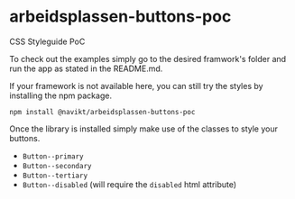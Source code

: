 # arbeidsplassen-buttons-poc
CSS Styleguide PoC

To check out the examples simply go to the desired framwork's folder and run the app as stated in the README.md.

If your framework is not available here, you can still try the styles by installing the npm package.
```
npm install @navikt/arbeidsplassen-buttons-poc
```

Once the library is installed simply make use of the classes to style your buttons.

- `Button--primary` 
- `Button--secondary`
- `Button--tertiary`
- `Button--disabled` (will require the `disabled` html attribute)
